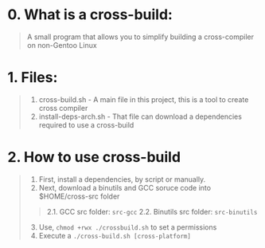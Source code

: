 # 0. What is a cross-build:
> A small program that allows you to simplify building a cross-compiler on non-Gentoo Linux

# 1. Files:
> 1. cross-build.sh - A main file in this project, this is a tool to create cross compiler
> 2. install-deps-arch.sh - That file can download a dependencies required to use a cross-build

# 2. How to use cross-build

> 1. First, install a dependencies, by script or manually.
> 2. Next, download a binutils and GCC soruce code into $HOME/cross-src folder
> > 2.1. GCC src folder: `src-gcc`
> > 2.2. Binutils src folder: `src-binutils`
> 3. Use, `chmod +rwx ./crossbuild.sh` to set a permissions
> 4. Execute a `./cross-build.sh [cross-platform]`
